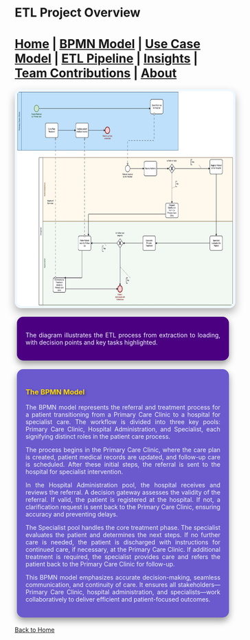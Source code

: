 # ETL Project Overview




[Home](index.md) | [BPMN Model](bpmn.md) | [Use Case Model](use_case.md) | [ETL Pipeline](etl_pipeline.md) | [Insights](insights.md) | [Team Contributions](team.md) | [About](about.md)
=======



<img alt="img.png" height="500" src="img.png" width="800" style="border: 5px solid #F0F8FF; border-radius: 15px; box-shadow: 0 10px 20px rgba(0, 0, 0, 0.3); margin: 20px auto; display: block;">

<div style="background: #4B0082; color: #F0F8FF; border-radius: 15px; padding: 20px; margin: 20px auto; width: 90%; max-width: 1000px; box-shadow: 0 8px 16px rgba(0, 0, 0, 0.4); text-align: justify;">
<p>The diagram illustrates the ETL process from extraction to loading, with decision points and key tasks highlighted.</p>
</div>

<div style="background: #6A5ACD; color: #F0F8FF; padding: 20px; border-radius: 15px; margin: 20px auto; width: 90%; max-width: 1000px; box-shadow: 0 8px 16px rgba(0, 0, 0, 0.4); text-align: justify;">
<h3 style="color: #FFD700; text-shadow: 2px 2px 5px rgba(0, 0, 0, 0.5);">The BPMN Model</h3>
<p>The BPMN model represents the referral and treatment process for a patient transitioning from a Primary Care Clinic to a hospital for specialist care. The workflow is divided into three key pools: Primary Care Clinic, Hospital Administration, and Specialist, each signifying distinct roles in the patient care process.</p>

<p>The process begins in the Primary Care Clinic, where the care plan is created, patient medical records are updated, and follow-up care is scheduled. After these initial steps, the referral is sent to the hospital for specialist intervention.</p>

<p>In the Hospital Administration pool, the hospital receives and reviews the referral. A decision gateway assesses the validity of the referral. If valid, the patient is registered at the hospital. If not, a clarification request is sent back to the Primary Care Clinic, ensuring accuracy and preventing delays.</p>

<p>The Specialist pool handles the core treatment phase. The specialist evaluates the patient and determines the next steps. If no further care is needed, the patient is discharged with instructions for continued care, if necessary, at the Primary Care Clinic. If additional treatment is required, the specialist provides care and refers the patient back to the Primary Care Clinic for follow-up.</p>

<p>This BPMN model emphasizes accurate decision-making, seamless communication, and continuity of care. It ensures all stakeholders—Primary Care Clinic, hospital administration, and specialists—work collaboratively to deliver efficient and patient-focused outcomes.</p>
</div>

[Back to Home](index.md)

